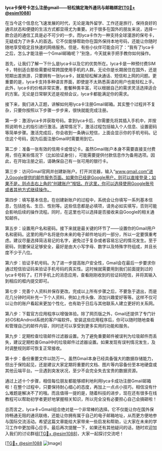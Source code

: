 **lyca卡保号卡怎么注册gmail——轻松搞定海外通讯与邮箱绑定[[TG💪+ @esim1088](https://t.me/s/esim1088)]**

在当今这个信息化飞速发展的时代，无论是海外留学、工作还是旅行，保持良好的通讯状态和便捷的生活方式都显得尤为重要。对于很多在国外的朋友来说，选择一款合适的通信工具是必不可少的一步。而lyca卡作为一种支持全球漫游的保号卡，无疑成为了许多人的首选。它不仅能够帮助你在国外保持本地号码，还能让你随时随地享受稳定且快速的网络服务。但是，有些小伙伴可能会问了：“我有了lyca卡之后，怎么才能注册一个Gmail邮箱呢？”别急，今天就来手把手教你如何操作。

首先，让我们了解一下什么是lyca卡以及它的优势所在。lyca卡是一种预付费SIM卡，特别适合那些需要经常跨国使用手机的人群。无论你是长期居住在国外，还是短期出差旅游，只要拥有一张lyca卡，就能轻松解决通话、短信和上网的问题。更重要的是，lyca卡支持多种语言界面，即使是不太熟悉英语的用户也能轻松上手。此外，lyca卡的价格非常实惠，套餐种类丰富，可以根据自己的需求灵活选择适合的方案。无论是日常聊天还是视频会议，lyca卡都能满足你的需求。

接下来，我们进入正题，讲解如何用lyca卡注册Gmail邮箱。其实整个过程并不复杂，只要你按照以下步骤一步步来，很快就能完成注册。

第一步：激活lyca卡并获取号码。拿到lyca卡后，你需要先将其插入手机中，并按照说明书上的指引进行激活。通常情况下，激活过程包括输入个人信息、设置密码等简单步骤。激活完成后，你会收到一条确认短信，上面会显示你的手机号码。记住这个号码，因为后面注册Gmail时需要用到它。

第二步：准备一张有效的信用卡或借记卡。虽然Gmail账户本身不需要直接支付费用，但在某些情况下（比如验证身份），可能需要提供付款信息作为备用选项。因此，在开始注册之前，请确保自己有一张可用的银行卡。

第三步：访问Gmail官网并创建新账户。打开浏览器，输入“www.gmail.com”进入Google提供的邮件服务页面。如果你已经是Google用户，则可以直接登录；如果不是，则点击右上角的“创建账户”按钮。在这里，你可以选择使用Google账号或者其他方式继续操作。

第四步：填写基本信息。在创建新账户的过程中，系统会让你填写一系列基本信息，包括姓名、生日、性别等。这些信息都是必填项，请务必如实填写，否则可能会影响后续的操作流程。同时，在这里也可以选择是否接收来自Google的相关通知邮件。

第五步：设置用户名和密码。接下来就是最关键的环节了——设置你的Gmail用户名和密码。这里的用户名将是你未来的电子邮件地址的一部分，所以一定要慎重考虑。建议尽量选择简洁易记的名字，避免过于复杂或者容易忘记的情况发生。至于密码，则要保证足够安全，最好是由大小写字母、数字以及特殊字符组成，并且长度不少于八位。

第六步：验证手机号码。为了进一步提高账户安全性，Gmail会在最后一步要求你通过短信验证码来验证手机号码的真实性。这时候就需要用到我们前面提到过的lyca卡号码了。打开手机上的消息应用，查看刚刚收到的验证码短信，并将其输入到相应的框内提交即可。

第七步：完善个人资料并保存更改。完成以上所有步骤之后，不要急于退出，而是花几分钟时间补充一下个人资料，例如上传头像、添加兴趣爱好等等。这样不仅可以让你的账户看起来更加个性化，也有助于日后与其他联系人建立更好的关系网。

第八步：下载官方应用程序以增强体验。除了网页版之外，Gmail还提供了专门针对iOS和Android系统的客户端软件。安装这些应用程序后，你可以随时随地查看和管理自己的邮件内容，同时还可以享受到更多实用的功能和服务。

第九步：定期检查垃圾邮件过滤器设置。为了避免重要邮件被误判为垃圾邮件而丢失，建议定期检查Gmail中的垃圾邮件过滤器设置。如果发现有误判情况发生，及时调整规则即可恢复正常接收。

第十步：备份重要文件以防万一。虽然Gmail本身已经具备强大的数据存储能力，但出于保险起见，还是建议大家定期将重要的文档、图片等内容备份至本地硬盘或其他云端平台。一旦遇到突发状况，至少不会完全失去宝贵的数据资源。

通过上述十个步骤，相信每位朋友都能够顺利地利用lyca卡成功注册Gmail邮箱啦！在整个过程中，只要保持耐心细心的态度，再加上一点点小技巧，相信没有什么难题是解决不了的哦。而且值得一提的是，随着科技的进步，现在还有很多在线教程可以帮助初学者更好地掌握相关知识，所以完全没有必要担心自己会搞砸啦！

总而言之，lyca卡+Gmail组合绝对是一个非常棒的选择。它不仅能让你在国外保持畅通无阻的通讯联络，还能让你拥有属于自己的电子邮箱地址，从而更方便地参与国际交流活动。希望这篇文章能给大家带来一些启发和帮助，让大家在未来的学习工作中更加得心应手。最后再次提醒一下，如果还有其他疑问的话，随时欢迎加入我们的讨论群组[[TG💪+ @esim1088](https://t.me/s/esim1088)]，大家一起探讨交流吧！

[[TG💪+ @esim1088](https://t.me/s/esim1088) ![Image](https://i.postimg.cc/4NQfJmqS/Snipaste-2025-05-13-00-14-12.png)]
